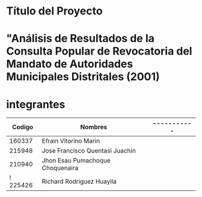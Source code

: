 
# Título del Proyecto
# "Análisis de Resultados de la Consulta Popular de Revocatoria del Mandato de Autoridades Municipales Distritales (2001)
# integrantes


| Codigo        | Nombres | ----------- |
| --------------| ------- | ----------- |
| 160337        | Efrain Vitorino Marin            |
| 215948        | Jose Francisco Quentasi Juachin  |
| 210940        | Jhon Esau Pumachoque Choquenaira |
! 225426        | Richard Rodriguez Huaylla        |

